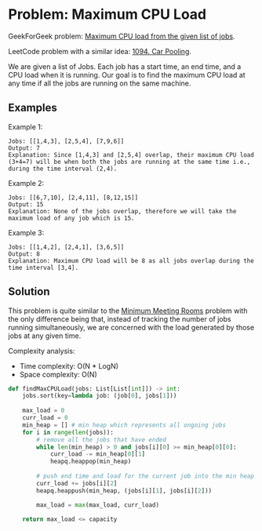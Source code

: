 # Problem: Maximum CPU Load

GeekForGeek problem: [Maximum CPU load from the given list of jobs](https://www.geeksforgeeks.org/maximum-cpu-load-from-the-given-list-of-jobs/).

LeetCode problem with a similar idea: [1094. Car Pooling](https://leetcode.com/problems/car-pooling/).

We are given a list of Jobs. Each job has a start time, an end time, and a CPU load when it is running. Our goal is to find the maximum CPU load at any time if all the jobs are running on the same machine.

## Examples

Example 1:

```plaintext
Jobs: [[1,4,3], [2,5,4], [7,9,6]]
Output: 7
Explanation: Since [1,4,3] and [2,5,4] overlap, their maximum CPU load (3+4=7) will be when both the jobs are running at the same time i.e., during the time interval (2,4).
```

Example 2:

```plaintext
Jobs: [[6,7,10], [2,4,11], [8,12,15]]
Output: 15
Explanation: None of the jobs overlap, therefore we will take the maximum load of any job which is 15.
```

Example 3:

```plaintext
Jobs: [[1,4,2], [2,4,1], [3,6,5]]
Output: 8
Explanation: Maximum CPU load will be 8 as all jobs overlap during the time interval [3,4].
```

## Solution

This problem is quite similar to the [Minimum Meeting Rooms](./05-minimum-meeting-rooms.md) problem with the only difference being that, instead of tracking the number of jobs running simultaneously, we are concerned with the load generated by those jobs at any given time.

Complexity analysis:

- Time complexity: O(N * LogN)
- Space complexity: O(N)

```python
def findMaxCPULoad(jobs: List[List[int]]) -> int:
    jobs.sort(key=lambda job: (job[0], jobs[1]))
    
    max_load = 0
    curr_load = 0
    min_heap = [] # min heap which represents all ongoing jobs
    for i in range(len(jobs)):
        # remove all the jobs that have ended
        while len(min_heap) > 0 and jobs[i][0] >= min_heap[0][0]:
            curr_load -= min_heap[0][1]
            heapq.heappop(min_heap)
        
        # push end time and load for the current job into the min heap
        curr_load += jobs[i][2]
        heapq.heappush(min_heap, (jobs[i][1], jobs[i][2]))

        max_load = max(max_load, curr_load)

    return max_load <= capacity
```

